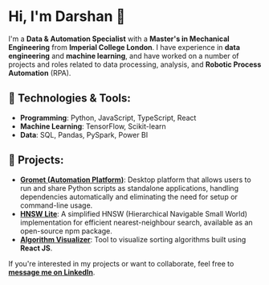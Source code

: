 # Hi, I'm Darshan 👋

I'm a **Data & Automation Specialist** with a **Master's in Mechanical Engineering** from **Imperial College London**. I have experience in **data engineering** and **machine learning**, and have worked on a number of projects and roles related to data processing, analysis, and **Robotic Process Automation** (RPA).


## 🔧 **Technologies & Tools**:
- **Programming**: Python, JavaScript, TypeScript, React
- **Machine Learning**: TensorFlow, Scikit-learn
- **Data**: SQL, Pandas, PySpark, Power BI

## 🌱 **Projects**:
- **[Gromet (Automation Platform)](https://gromet.tech/)**: Desktop platform that allows users to run and share Python scripts as standalone applications, handling dependencies automatically and eliminating the need for setup or command-line usage.
- **[HNSW Lite](https://github.com/darshandesai1095/hnsw_lite)**: A simplified HNSW (Hierarchical Navigable Small World) implementation for efficient nearest-neighbour search, available as an open-source npm package.
- **[Algorithm Visualizer](https://classy-cheesecake-233ae7.netlify.app/)**: Tool to visualize sorting algorithms built using **React JS**.

<!--- - **[Descriptifyai.com](https://www.descriptifyai.com)**: An AI-powered tool for generating professional, brand-aligned product descriptions to boost sales and streamline content creation. } -->
  
If you're interested in my projects or want to collaborate, feel free to **[message me on LinkedIn](https://www.linkedin.com/in/darshandesai95)**.


